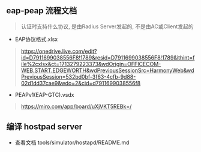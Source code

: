 ## eap-peap 流程文档
> 认证时支持什么协议, 是由Radius Server发起的, 不是由AC或Client发起的

- EAP协议格式.xlsx

> https://onedrive.live.com/edit?id=D7911699038556F8!1789&resid=D7911699038556F8!1789&ithint=file%2cxlsx&ct=1713279223373&wdOrigin=OFFICECOM-WEB.START.EDGEWORTH&wdPreviousSessionSrc=HarmonyWeb&wdPreviousSession=532bd0bf-3f63-4cfb-9d88-02d1dd37cae9&wdo=2&cid=d7911699038556f8

- PEAPv1(EAP-GTC).vsdx

> https://miro.com/app/board/uXjVKT5REBk=/


## 编译 hostpad server
- 查看文档 tools/simulator/hostapd/README.md
